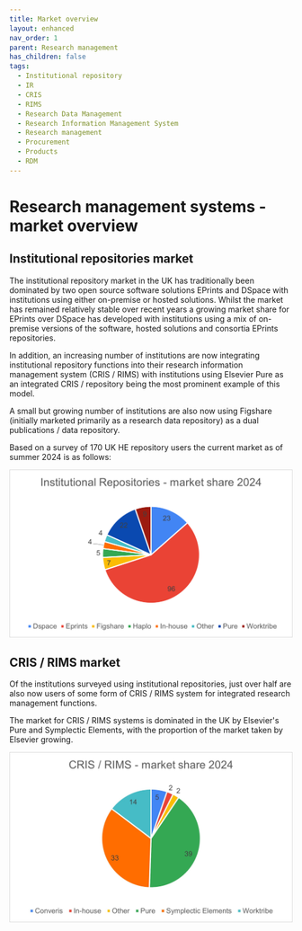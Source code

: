 ```yaml
---
title: Market overview
layout: enhanced
nav_order: 1
parent: Research management
has_children: false
tags:
  - Institutional repository
  - IR
  - CRIS
  - RIMS
  - Research Data Management
  - Research Information Management System
  - Research management
  - Procurement
  - Products
  - RDM
---
```


# Research management systems - market overview

## Institutional repositories market

The institutional repository market in the UK has traditionally been dominated by two open source software solutions EPrints and DSpace with institutions using either on-premise or hosted solutions. Whilst the market has remained relatively stable over recent years a growing market share for EPrints over DSpace has developed with institutions using a mix of on-premise versions of the software, hosted solutions and consortia EPrints repositories.

In addition, an increasing number of institutions are now integrating institutional repository functions into their research information management system (CRIS / RIMS) with institutions using Elsevier Pure as an integrated CRIS / repository being the most prominent example of this model.

A small but growing number of institutions are also now using Figshare (initially marketed primarily as a research data repository) as a dual publications / data repository.

Based on a survey of 170 UK HE repository users the current market as of summer 2024 is as follows:

![Institutional repositories - market share 2024](/assets/images/ir-market-share.png 'Institutional repositories - market share 2024')

## CRIS / RIMS market

Of the institutions surveyed using institutional repositories, just over half are also now users of some form of CRIS / RIMS system for integrated research management functions.

The market for CRIS / RIMS systems is dominated in the UK by Elsevier's Pure and Symplectic Elements, with the proportion of the market taken by Elsevier growing.

![CRIS market share](/assets/images/cris-market-share.jpg 'CRIS market share')
